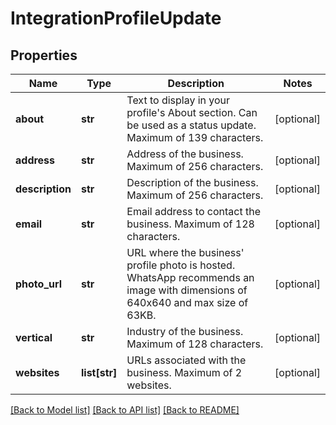 # IntegrationProfileUpdate

## Properties
Name | Type | Description | Notes
------------ | ------------- | ------------- | -------------
**about** | **str** | Text to display in your profile&#39;s About section. Can be used as a status update. Maximum of 139 characters. | [optional] 
**address** | **str** | Address of the business. Maximum of 256 characters. | [optional] 
**description** | **str** | Description of the business. Maximum of 256 characters. | [optional] 
**email** | **str** | Email address to contact the business. Maximum of 128 characters. | [optional] 
**photo_url** | **str** | URL where the business&#39; profile photo is hosted. WhatsApp recommends an image with dimensions of 640x640 and max size of 63KB. | [optional] 
**vertical** | **str** | Industry of the business. Maximum of 128 characters. | [optional] 
**websites** | **list[str]** | URLs associated with the business. Maximum of 2 websites. | [optional] 

[[Back to Model list]](../README.md#documentation-for-models) [[Back to API list]](../README.md#documentation-for-api-endpoints) [[Back to README]](../README.md)


